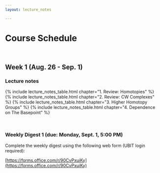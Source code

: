 ```yaml
---
layout: lecture_notes

---
```


# Course Schedule

<br/>

## Week 1 (Aug. 26 - Sep. 1)

### Lecture notes

{% include lecture_notes_table.html chapter="1. Review: Homotopies" %}
{% include lecture_notes_table.html chapter="2. Review: CW Complexes" %}
{% include lecture_notes_table.html chapter="3. Higher Homotopy Groups" %}
{% include lecture_notes_table.html chapter="4. Dependence on The Basepoint" %}



<br/>

### Weekly Digest 1 (due: Monday, Sept. 1, 5:00 PM)

Complete the weekly digest using the following web form (UBIT login required):

[https://forms.office.com/r/90CvPxuiKy](https://forms.office.com/r/90CvPxuiKy)






<br/>
<br/>
<br/>
<br/>
<br/>
<br/>